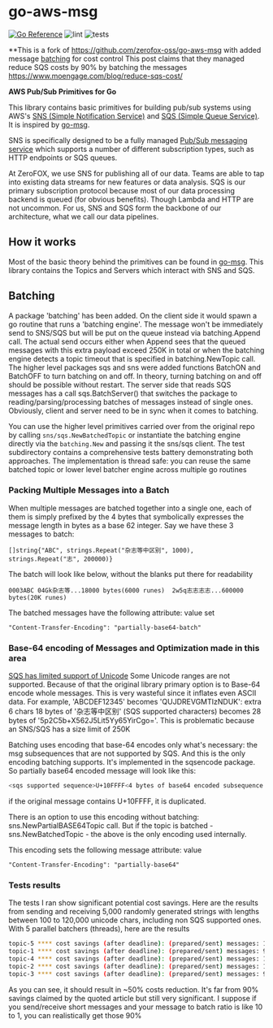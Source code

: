 # go-aws-msg

[![Go Reference](https://pkg.go.dev/badge/github.com/zerofox-oss/go-aws-msg.svg)](https://pkg.go.dev/github.com/zerofox-oss/go-aws-msg)
![lint](https://github.com/zerofox-oss/go-aws-msg/actions/workflows/golangci-lint.yml/badge.svg)
![tests](https://github.com/zerofox-oss/go-aws-msg/actions/workflows/tests.yml/badge.svg)

**This is a fork of https://github.com/zerofox-oss/go-aws-msg with added message [batching](#Batching) for cost control
This post claims that they managed reduce SQS costs by 90% by batching the messages
https://www.moengage.com/blog/reduce-sqs-cost/

**AWS Pub/Sub Primitives for Go**

This library contains
basic primitives for
building pub/sub systems
using AWS's
[SNS (Simple Notification Service)][SNS]
and [SQS (Simple Queue Service)][SQS].
It is inspired by [go-msg][].

SNS is specifically designed
to be a fully managed
[Pub/Sub messaging service][SNS-PubSub]
which supports a number of
different subscription types,
such as HTTP endpoints
or SQS queues.

At ZeroFOX, we use SNS for
publishing all of our data.
Teams are able to tap into
existing data streams
for new features or
data analysis.
SQS is our primary subscription protocol
because most of our data processing
backend is queued (for obvious benefits).
Though Lambda and HTTP
are not uncommon.
For us, SNS and SQS form the backbone
of our architecture,
what we call our data pipelines.

## How it works

Most of the basic theory behind
the primitives can be found
in [go-msg][].
This library contains the Topics
and Servers which interact
with SNS and SQS.

[go-msg]: https://github.com/zerofox-oss/go-msg
[SNS]: https://aws.amazon.com/documentation/sns/
[SNS-PubSub]: https://aws.amazon.com/sns/#SNSpubsub
[SQS]: https://aws.amazon.com/documentation/sqs/

## Batching

A package 'batching' has been added. On the client side it would spawn a go routine that
runs a 'batching engine'. The message won't be immediately send to SNS/SQS but will be put
on the queue instead via batching.Append call. The actual send occurs either when Append
sees that the queued messages with this extra payload exceed 250K in total or
when the batching engine detects a topic timeout that is specified in batching.NewTopic call.
The higher level packages sqs and sns were added functions BatchON and BatchOFF to turn batching on and off.
In theory, turning batching on and off should be possible without restart. 
The server side that reads SQS messages has a call sqs.BatchServer() that switches the 
package to reading/parsing/processing batches of messages instead of single ones.
Obviously, client and server need to be in sync when it comes to batching.

You can use the higher level primitives carried over from the original repo
by calling `sns/sqs.NewBatchedTopic` or instantiate the batching engine
directly via the `batching.New` and passing it the sns/sqs client.
The test subdirectory contains a comprehensive tests battery demonstrating
both approaches. The implementation is thread safe: you can reuse
the same batched topic or lower level batcher engine across multiple go routines

### Packing Multiple Messages into a Batch

When multiple messages are batched together into a single one, each of them is simply prefixed by 
the 4 bytes that symbolically expresses the message length in bytes as a base 62 integer.
Say we have these 3 messages to batch:

```shell
[]string{"ABC", strings.Repeat("杂志等中区别", 1000), strings.Repeat("志", 200000)}
```

The batch will look like below, without the blanks put there for readability

```shell
0003ABC 04Gk杂志等...18000 bytes(6000 runes)  2w5q志志志志...600000 bytes(20K runes) 
```

The batched messages have the following attribute: value set

```shell
"Content-Transfer-Encoding": "partially-base64-batch"
```

### Base-64 encoding of Messages and Optimization made in this area

[SQS has limited support of Unicode](https://docs.aws.amazon.com/AWSSimpleQueueService/latest/SQSDeveloperGuide/quotas-messages.html)
Some Unicode ranges are not supported. Because of that the original library primary option
is to Base-64 encode whole messages. This is very wasteful since it 
inflates even ASCII data. 
For example, 'ABCDEF12345' becomes 'QUJDREVGMTIzNDUK': extra 6 chars
18 bytes of '杂志等中区别' (SQS supported characters) becomes 28 bytes of '5p2C5b+X562J5Lit5Yy65YirCgo='.
This is problematic because an SNS/SQS has a size limit of 250K

Batching uses encoding that base-64 encodes only what's necessary: 
the msg subsequences that are not supported by SQS. And this is the only encoding
batching supports. It's implemented in the sqsencode package. 
So partially base64 encoded message will look like this:

```bash
<sqs supported sequence>U+10FFFF<4 bytes of base64 encoded subsequence length><base64 encoded subsequence>
```

if the original message contains U+10FFFF, it is duplicated.

There is an option to use this encoding without batching: sns.NewPartialBASE64Topic call.
But if the topic is batched - sns.NewBatchedTopic - the above is the only encoding
used internally. 

This encoding sets the following message attribute: value

```shell
"Content-Transfer-Encoding": "partially-base64"
```

### Tests results

The tests I ran show significant potential cost savings. 
Here are the results from sending and receiving 5,000 randomly generated strings with lengths between 100 to 120,000 unicode chars,
including non SQS supported ones. With 5 parallel batchers (threads), here are the results

```bash
topic-5 **** cost savings (after deadline): (prepared/sent) messages: 1033/1033, batches: 575/575
topic-1 **** cost savings (after deadline): (prepared/sent) messages: 973/973, batches: 534/534
topic-4 **** cost savings (after deadline): (prepared/sent) messages: 1003/1003, batches: 551/551
topic-2 **** cost savings (after deadline): (prepared/sent) messages: 1013/1013, batches: 557/557
topic-3 **** cost savings (after deadline): (prepared/sent) messages: 979/979, batches: 520/520
```

As you can see, it should result in ~50% costs reduction. 
It's far from 90% savings claimed by the quoted article but still very significant.
I suppose if you send/receive short messages and your message to batch ratio is like 10 to 1, you can realistically get those 90%






